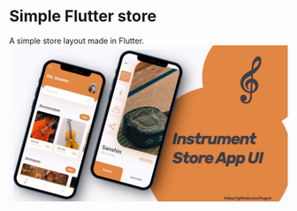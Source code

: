 # Simple Flutter store

A simple store layout made in Flutter. 
![alt text](https://github.com/hugstr/hStoreFlutter/blob/main/done_mockup.png?raw=true)
